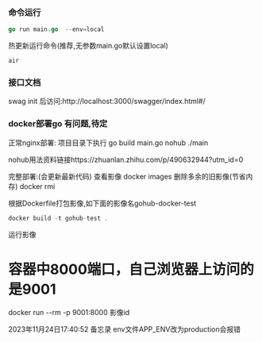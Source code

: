 ### 命令运行
```go
go run main.go  --env=local
```
热更新运行命令(推荐,无参数main.go默认设置local)
```go
air
```
### 接口文档

swag init 后访问:http://localhost:3000/swagger/index.html#/

### docker部署go 有问题,待定

正常nginx部署:
项目目录下执行
go build main.go
nohub ./main

nohub用法资料链接https://zhuanlan.zhihu.com/p/490632944?utm_id=0

完整部署:(会更新最新代码)
查看影像
docker images 
删除多余的旧影像(节省内存)
docker rmi <image>

根据Dockerfile打包影像,如下面的影像名gohub-docker-test
```go
docker build -t gohub-test .
```

运行影像
# 容器中8000端口，自己浏览器上访问的是9001
docker run --rm -p 9001:8000 影像id




2023年11月24日17:40:52 备忘录
env文件APP_ENV改为production会报错